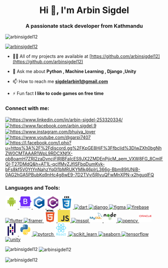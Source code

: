 <h1 align="center">Hi 👋, I'm Arbin Sigdel</h1>
<h3 align="center">A passionate stack developer from Kathmandu</h3>

<p align="left"> <img src="https://komarev.com/ghpvc/?username=arbinsigdel12&label=Profile%20views&color=0e75b6&style=flat" alt="arbinsigdel12" /> </p>

<p align="left"> <a href="https://github.com/ryo-ma/github-profile-trophy"><img src="https://github-profile-trophy.vercel.app/?username=arbinsigdel12" alt="arbinsigdel12" /></a> </p>

- 👨‍💻 All of my projects are available at [https://github.com/arbinsigdel12](https://github.com/arbinsigdel12)

- 💬 Ask me about **Python , Machine Learning , Django ,Unity**

- 📫 How to reach me **sigdelarbin1@gmail.com**

- ⚡ Fun fact **I like to code games on free time**

<h3 align="left">Connect with me:</h3>
<p align="left">
<a href="https://www.linkedin.com/in/arbin-sigdel-253320334/" target="blank"><img align="center" src="https://raw.githubusercontent.com/rahuldkjain/github-profile-readme-generator/master/src/images/icons/Social/linked-in-alt.svg" alt="https://www.linkedin.com/in/arbin-sigdel-253320334/" height="30" width="40" /></a>
<a href="https://www.facebook.com/arbin.sigdel.9" target="blank"><img align="center" src="https://raw.githubusercontent.com/rahuldkjain/github-profile-readme-generator/master/src/images/icons/Social/facebook.svg" alt="https://www.facebook.com/arbin.sigdel.9" height="30" width="40" /></a>
<a href="https://www.instagram.com/bhujya_lover" target="blank"><img align="center" src="https://raw.githubusercontent.com/rahuldkjain/github-profile-readme-generator/master/src/images/icons/Social/instagram.svg" alt="https://www.instagram.com/bhujya_lover" height="30" width="40" /></a>
<a href="https://www.youtube.com/@garpi7407" target="blank"><img align="center" src="https://raw.githubusercontent.com/rahuldkjain/github-profile-readme-generator/master/src/images/icons/Social/youtube.svg" alt="https://www.youtube.com/@garpi7407" height="30" width="40" /></a>
<a href="https://discord.gg/https://l.facebook.com/l.php?u=https%3A%2F%2Fdiscord.gg%2FKpGE8HjF%3Ffbclid%3DIwZXh0bgNhZW0CMTAAAR1WpL9RDCXNfX-ob8oamH7ZRI2zaDvncjFIRIBFaIcES9JX2ZMDEnPjjcM_aem_VXW8FG_8CmlFQI-T27DMdQ&h=AT1L-qcIfMvZJfISFbqDumKvk-bFs8kf5V0YtYnNahzYq0I1bMRUKYMlk46pIrL366g-Bbm89lUNiB-0AG2hGA5PBubKq9nHc4g8wE9-7D2TVyj5RlyuQFwMnXPN-x2hguqlFQ" target="blank"><img align="center" src="https://raw.githubusercontent.com/rahuldkjain/github-profile-readme-generator/master/src/images/icons/Social/discord.svg" alt="https://l.facebook.com/l.php?u=https%3A%2F%2Fdiscord.gg%2FKpGE8HjF%3Ffbclid%3DIwZXh0bgNhZW0CMTAAAR1WpL9RDCXNfX-ob8oamH7ZRI2zaDvncjFIRIBFaIcES9JX2ZMDEnPjjcM_aem_VXW8FG_8CmlFQI-T27DMdQ&h=AT1L-qcIfMvZJfISFbqDumKvk-bFs8kf5V0YtYnNahzYq0I1bMRUKYMlk46pIrL366g-Bbm89lUNiB-0AG2hGA5PBubKq9nHc4g8wE9-7D2TVyj5RlyuQFwMnXPN-x2hguqlFQ" height="30" width="40" /></a>
</p>

<h3 align="left">Languages and Tools:</h3>
<p align="left"> <a href="https://developer.android.com" target="_blank" rel="noreferrer"> <img src="https://raw.githubusercontent.com/devicons/devicon/master/icons/android/android-original-wordmark.svg" alt="android" width="40" height="40"/> </a> <a href="https://getbootstrap.com" target="_blank" rel="noreferrer"> <img src="https://raw.githubusercontent.com/devicons/devicon/master/icons/bootstrap/bootstrap-plain-wordmark.svg" alt="bootstrap" width="40" height="40"/> </a> <a href="https://www.cprogramming.com/" target="_blank" rel="noreferrer"> <img src="https://raw.githubusercontent.com/devicons/devicon/master/icons/c/c-original.svg" alt="c" width="40" height="40"/> </a> <a href="https://www.w3schools.com/cs/" target="_blank" rel="noreferrer"> <img src="https://raw.githubusercontent.com/devicons/devicon/master/icons/csharp/csharp-original.svg" alt="csharp" width="40" height="40"/> </a> <a href="https://www.w3schools.com/css/" target="_blank" rel="noreferrer"> <img src="https://raw.githubusercontent.com/devicons/devicon/master/icons/css3/css3-original-wordmark.svg" alt="css3" width="40" height="40"/> </a> <a href="https://dart.dev" target="_blank" rel="noreferrer"> <img src="https://www.vectorlogo.zone/logos/dartlang/dartlang-icon.svg" alt="dart" width="40" height="40"/> </a> <a href="https://www.djangoproject.com/" target="_blank" rel="noreferrer"> <img src="https://cdn.worldvectorlogo.com/logos/django.svg" alt="django" width="40" height="40"/> </a> <a href="https://www.figma.com/" target="_blank" rel="noreferrer"> <img src="https://www.vectorlogo.zone/logos/figma/figma-icon.svg" alt="figma" width="40" height="40"/> </a> <a href="https://firebase.google.com/" target="_blank" rel="noreferrer"> <img src="https://www.vectorlogo.zone/logos/firebase/firebase-icon.svg" alt="firebase" width="40" height="40"/> </a> <a href="https://flutter.dev" target="_blank" rel="noreferrer"> <img src="https://www.vectorlogo.zone/logos/flutterio/flutterio-icon.svg" alt="flutter" width="40" height="40"/> </a> <a href="https://www.framer.com/" target="_blank" rel="noreferrer"> <img src="https://www.vectorlogo.zone/logos/framer/framer-icon.svg" alt="framer" width="40" height="40"/> </a> <a href="https://www.w3.org/html/" target="_blank" rel="noreferrer"> <img src="https://raw.githubusercontent.com/devicons/devicon/master/icons/html5/html5-original-wordmark.svg" alt="html5" width="40" height="40"/> </a> <a href="https://developer.mozilla.org/en-US/docs/Web/JavaScript" target="_blank" rel="noreferrer"> <img src="https://raw.githubusercontent.com/devicons/devicon/master/icons/javascript/javascript-original.svg" alt="javascript" width="40" height="40"/> </a> <a href="https://www.microsoft.com/en-us/sql-server" target="_blank" rel="noreferrer"> <img src="https://www.svgrepo.com/show/303229/microsoft-sql-server-logo.svg" alt="mssql" width="40" height="40"/> </a> <a href="https://www.mysql.com/" target="_blank" rel="noreferrer"> <img src="https://raw.githubusercontent.com/devicons/devicon/master/icons/mysql/mysql-original-wordmark.svg" alt="mysql" width="40" height="40"/> </a> <a href="https://nodejs.org" target="_blank" rel="noreferrer"> <img src="https://raw.githubusercontent.com/devicons/devicon/master/icons/nodejs/nodejs-original-wordmark.svg" alt="nodejs" width="40" height="40"/> </a> <a href="https://opencv.org/" target="_blank" rel="noreferrer"> <img src="https://www.vectorlogo.zone/logos/opencv/opencv-icon.svg" alt="opencv" width="40" height="40"/> </a> <a href="https://www.oracle.com/" target="_blank" rel="noreferrer"> <img src="https://raw.githubusercontent.com/devicons/devicon/master/icons/oracle/oracle-original.svg" alt="oracle" width="40" height="40"/> </a> <a href="https://pandas.pydata.org/" target="_blank" rel="noreferrer"> <img src="https://raw.githubusercontent.com/devicons/devicon/2ae2a900d2f041da66e950e4d48052658d850630/icons/pandas/pandas-original.svg" alt="pandas" width="40" height="40"/> </a> <a href="https://www.python.org" target="_blank" rel="noreferrer"> <img src="https://raw.githubusercontent.com/devicons/devicon/master/icons/python/python-original.svg" alt="python" width="40" height="40"/> </a> <a href="https://pytorch.org/" target="_blank" rel="noreferrer"> <img src="https://www.vectorlogo.zone/logos/pytorch/pytorch-icon.svg" alt="pytorch" width="40" height="40"/> </a> <a href="https://reactjs.org/" target="_blank" rel="noreferrer"> <img src="https://raw.githubusercontent.com/devicons/devicon/master/icons/react/react-original-wordmark.svg" alt="react" width="40" height="40"/> </a> <a href="https://scikit-learn.org/" target="_blank" rel="noreferrer"> <img src="https://upload.wikimedia.org/wikipedia/commons/0/05/Scikit_learn_logo_small.svg" alt="scikit_learn" width="40" height="40"/> </a> <a href="https://seaborn.pydata.org/" target="_blank" rel="noreferrer"> <img src="https://seaborn.pydata.org/_images/logo-mark-lightbg.svg" alt="seaborn" width="40" height="40"/> </a> <a href="https://www.tensorflow.org" target="_blank" rel="noreferrer"> <img src="https://www.vectorlogo.zone/logos/tensorflow/tensorflow-icon.svg" alt="tensorflow" width="40" height="40"/> </a> <a href="https://unity.com/" target="_blank" rel="noreferrer"> <img src="https://www.vectorlogo.zone/logos/unity3d/unity3d-icon.svg" alt="unity" width="40" height="40"/> </a> </p>

<p><img align="left" src="https://github-readme-stats.vercel.app/api/top-langs?username=arbinsigdel12&show_icons=true&locale=en&layout=compact" alt="arbinsigdel12" /></p>

<p>&nbsp;<img align="center" src="https://github-readme-stats.vercel.app/api?username=arbinsigdel12&show_icons=true&locale=en" alt="arbinsigdel12" /></p>

<p><img align="center" src="https://github-readme-streak-stats.herokuapp.com/?user=arbinsigdel12&" alt="arbinsigdel12" /></p>
